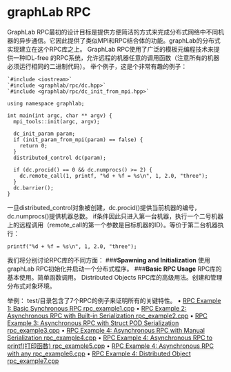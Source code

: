 graphLab RPC
========

 GraphLab RPC最初的设计目标是提供方便简洁的方式来完成分布式网络中不同机器的异步通信。它因此提供了类似MPI和RPC结合体的功能。graphLab的分布式实现建立在这个RPC库之上。
GraphLab RPC使用了广泛的模板元编程技术来提供一种IDL-free 的RPC系统，允许远程的机器任意的调用函数（注意所有的机器必须运行相同的二进制代码）。
举个例子，这是个非常有趣的例子：
<!-- lang:c-->
```
`#include <iostream>`
`#include <graphlab/rpc/dc.hpp>`
`#include <graphlab/rpc/dc_init_from_mpi.hpp>`

using namespace graphlab;

int main(int argc, char ** argv) {
  mpi_tools::init(argc, argv);

  dc_init_param param;
  if (init_param_from_mpi(param) == false) {
    return 0;
  }
  distributed_control dc(param);
  
  if (dc.procid() == 0 && dc.numprocs() >= 2) {
    dc.remote_call(1, printf, "%d + %f = %s\n", 1, 2.0, "three");
  }
  dc.barrier();
}
```
一旦distributed_control对象被创建，dc.procid()提供当前机器的编号，dc.numprocs()提供机器总数。
if条件因此只进入第一台机器，执行一个二号机器上的远程调用（remote_call的第一个参数是目标机器的ID）。等价于第二台机器执行：

`printf("%d + %f = %s\n", 1, 2.0, "three");`

我们将分别讨论RPC库的不同方面：
###**Spawning and Initialization**
使用graphLab RPC初始化并启动一个分布式程序。
###**Basic RPC Usage**
RPC库的基本使用。简单函数调用。
Distributed Objects
RPC库的高级用法。创建和管理分布式对象环境。

举例：
test/目录包含了7个RPC的例子来证明所有的关键特性。
•       [RPC Example 1: Basic Synchronous RPC rpc_example1.cpp](http://www.select.cs.cmu.edu/code/graphlab/doxygen/html/rpc__example1_8cpp_source.html)
•       [RPC Example 2: Asynchronous RPC with Built-in Serialization rpc_example2.cpp](http://www.select.cs.cmu.edu/code/graphlab/doxygen/html/rpc__example2_8cpp_source.html)
•       [RPC Example 3: Asynchronous RPC with Struct POD Serialization rpc_example3.cpp](http://www.select.cs.cmu.edu/code/graphlab/doxygen/html/rpc__example3_8cpp_source.html)
•       [RPC Example 4: Asynchronous RPC with Manual Serialization rpc_example4.cpp](http://www.select.cs.cmu.edu/code/graphlab/doxygen/html/rpc__example4_8cpp_source.html)
•       [RPC Example 4: Asynchronous RPC to printf(打印函数) rpc_example5.cpp](http://www.select.cs.cmu.edu/code/graphlab/doxygen/html/rpc__example5_8cpp_source.html)
•       [RPC Example 4: Asynchronous RPC with any rpc_example6.cpp](http://www.select.cs.cmu.edu/code/graphlab/doxygen/html/rpc__example6_8cpp_source.html)
•       [RPC Example 4: Distributed Object rpc_example7.cpp](http://www.select.cs.cmu.edu/code/graphlab/doxygen/html/rpc__example1_8cpp_source.html)

